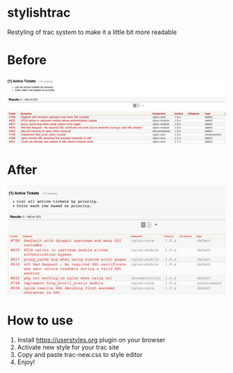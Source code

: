 # stylishtrac
Restyling of trac system to make it a little bit more readable

# Before 
![alt tag](https://raw.githubusercontent.com/basilboli/stylishtrac/master/before.png)

# After 
![alt tag](https://raw.githubusercontent.com/basilboli/stylishtrac/master/after.png)


# How to use 
1. Install https://userstyles.org plugin on your browser
2. Activate new style for your trac site
3. Copy and paste trac-new.css to style editor
4. Enjoy!
